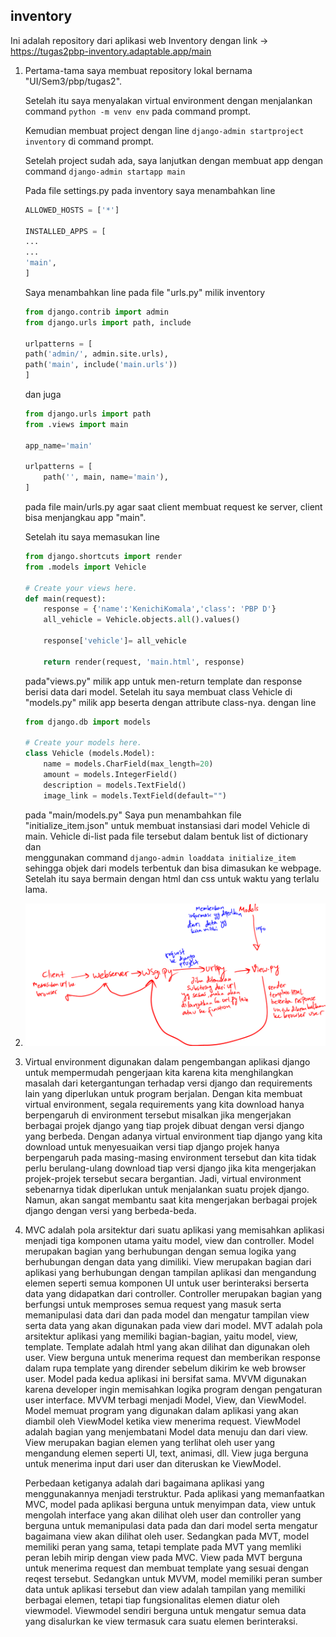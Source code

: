 inventory
---
Ini adalah repository dari aplikasi web Inventory dengan link -> https://tugas2pbp-inventory.adaptable.app/main
1. Pertama-tama saya membuat repository lokal bernama "UI/Sem3/pbp/tugas2".
   
   Setelah itu saya menyalakan virtual environment dengan menjalankan command ``` python -m venv env ``` pada command prompt.

   Kemudian membuat project dengan line ```django-admin startproject inventory``` di command prompt.

   Setelah project sudah ada, saya lanjutkan dengan membuat app dengan command ```django-admin startapp main```

   Pada file settings.py pada inventory saya menambahkan line
   ```python
   ALLOWED_HOSTS = ['*']
   
   INSTALLED_APPS = [
   ...
   ...
   'main',
   ]
   ```
   
   Saya menambahkan line pada file "urls.py" milik inventory
   ```python
   from django.contrib import admin
   from django.urls import path, include

   urlpatterns = [
   path('admin/', admin.site.urls),
   path('main', include('main.urls'))
   ]
   ```
   dan juga
   ```python
   from django.urls import path
   from .views import main

   app_name='main'

   urlpatterns = [
       path('', main, name='main'),
   ]
   ```
   pada file main/urls.py agar saat client membuat request ke server, client bisa menjangkau app "main".

   Setelah itu saya memasukan line
   ```python
   from django.shortcuts import render
   from .models import Vehicle

   # Create your views here.
   def main(request):
       response = {'name':'KenichiKomala','class': 'PBP D'}
       all_vehicle = Vehicle.objects.all().values()
    
       response['vehicle']= all_vehicle
    
       return render(request, 'main.html', response)
   ```
   pada"views.py" milik app untuk men-return template dan response berisi data dari model.
   Setelah itu saya membuat class Vehicle di "models.py" milik app beserta dengan attribute class-nya. dengan line
   ```python
   from django.db import models

   # Create your models here.
   class Vehicle (models.Model):
       name = models.CharField(max_length=20)
       amount = models.IntegerField()
       description = models.TextField()
       image_link = models.TextField(default="")
   ```
   pada "main/models.py"
   Saya pun menambahkan file "initialize_item.json" untuk membuat instansiasi dari model Vehicle di main. Vehicle di-list pada file tersebut dalam bentuk list of dictionary dan          
   menggunakan command ```django-admin loaddata initialize_item``` sehingga objek dari models terbentuk dan bisa dimasukan ke webpage.
   Setelah itu saya bermain dengan html dan css untuk waktu yang terlalu lama.
   
2. 
   ![Bagan Penjelasan request response](BaganTugas2.PNG)
   
3. Virtual environment digunakan dalam pengembangan aplikasi django untuk mempermudah pengerjaan kita karena kita menghilangkan masalah dari ketergantungan terhadap versi django dan requirements lain
   yang diperlukan untuk program berjalan. Dengan kita membuat virtual environment, segala requirements yang kita download hanya berpengaruh di environment tersebut misalkan jika mengerjakan berbagai
   projek django yang tiap projek dibuat dengan versi django yang berbeda. Dengan adanya virtual environment tiap django yang kita download untuk menyesuaikan versi tiap django projek hanya
   berpengaruh pada masing-masing environment tersebut dan kita tidak perlu berulang-ulang download tiap versi django jika kita mengerjakan projek-projek tersebut secara bergantian. Jadi, virtual
   environment sebenarnya tidak diperlukan untuk menjalankan suatu projek django. Namun, akan sangat membantu saat kita mengerjakan berbagai projek django dengan versi yang berbeda-beda.

4. MVC adalah pola arsitektur dari suatu aplikasi yang memisahkan aplikasi menjadi tiga komponen utama yaitu model, view dan controller.
   Model merupakan bagian yang berhubungan dengan semua logika yang berhubungan dengan data yang dimiliki.
   View merupakan bagian dari aplikasi yang berhubungan dengan tampilan aplikasi dan mengandung elemen seperti semua komponen UI untuk user berinteraksi berserta data yang didapatkan dari controller.
   Controller merupakan bagian yang berfungsi untuk memproses semua request yang masuk serta memanipulasi data dari dan pada model dan mengatur tampilan view serta data yang akan digunakan pada view
   dari model.
   MVT adalah pola arsitektur aplikasi yang memiliki bagian-bagian, yaitu model, view, template.
   Template adalah html yang akan dilihat dan digunakan oleh user. View berguna untuk menerima request dan memberikan response dalam rupa template yang dirender sebelum dikirim ke web browser user.
   Model pada kedua aplikasi ini bersifat sama.
   MVVM digunakan karena developer ingin memisahkan logika program dengan pengaturan user interface. MVVM terbagi menjadi Model, View, dan ViewModel.
   Model memuat program yang digunakan dalam aplikasi yang akan diambil oleh ViewModel ketika view menerima request.
   ViewModel adalah bagian yang menjembatani Model data menuju dan dari view.
   View merupakan bagian elemen yang terlihat oleh user yang mengandung elemen seperti UI, text, animasi, dll. View juga berguna untuk menerima input dari user dan diteruskan ke ViewModel.

   Perbedaan ketiganya adalah dari bagaimana aplikasi yang menggunakannya menjadi terstruktur. Pada aplikasi yang memanfaatkan MVC, model pada aplikasi berguna untuk menyimpan data, view untuk
   mengolah interface yang akan dilihat oleh user dan controller yang berguna untuk memanipulasi data pada dan dari model serta mengatur bagaimana view akan dilihat oleh user. Sedangkan pada MVT,
   model memiliki peran yang sama, tetapi template pada MVT yang memliki peran lebih mirip dengan view pada MVC. View pada MVT berguna untuk menerima request dan membuat template yang sesuai dengan
   reqest tersebut. Sedangkan untuk MVVM, model memiliki peran sumber data untuk aplikasi tersebut dan view adalah tampilan yang memiliki berbagai elemen, tetapi tiap fungsionalitas elemen diatur oleh
   viewmodel. Viewmodel sendiri berguna untuk mengatur semua data yang disalurkan ke view termasuk cara suatu elemen berinteraksi.
